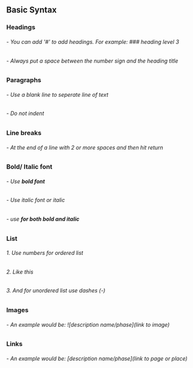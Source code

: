 ## Basic Syntax
### Headings 
###### - You can add '#' to add headings. For example: ### heading level 3
###### - Always put a space between the number sign and the heading title

### Paragraphs
###### - Use a blank line to seperate line of text 
###### - Do not indent

### Line breaks
###### - At the end of a line with 2 or more spaces and then hit return

### Bold/ Italic font
###### - Use **bold font**
###### - Use *italic font* or _italic_
###### - use ***for both bold and italic***

### List 
###### 1. Use numbers for ordered list
###### 2. Like this
###### 3. And for unordered list use dashes (-)

### Images 
###### - An example would be: ![description name/phase](link to image)

### Links
###### - An example would be: [description name/phase](link to page or place)
